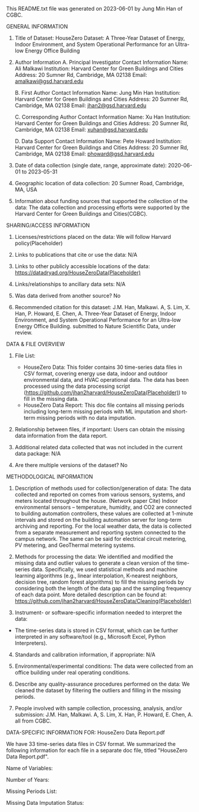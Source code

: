 This README.txt file was generated on 2023-06-01 by Jung Min Han of CGBC.

GENERAL INFORMATION

1. Title of Dataset: HouseZero Dataset: A Three-Year Dataset of Energy, Indoor Environment, and System Operational Performance for an Ultra-low Energy Office Building

2. Author Information
	A. Principal Investigator Contact Information
		Name: Ali Malkawi
		Institution: Harvard Center for Green Buildings and Cities
		Address: 20 Sumner Rd, Cambridge, MA 02138
		Email: amalkawi@gsd.harvard.edu

	B. First Author Contact Information
		Name: Jung Min Han
		Institution: Harvard Center for Green Buildings and Cities
		Address: 20 Sumner Rd, Cambridge, MA 02138
		Email: jhan2@gsd.harvard.edu

	C. Corresponding Author Contact Information
		Name: Xu Han
		Institution: Harvard Center for Green Buildings and Cities
		Address: 20 Sumner Rd, Cambridge, MA 02138
		Email: xuhan@gsd.harvard.edu

	D. Data Support Contact Information
		Name: Pete Howard 
		Institution: Harvard Center for Green Buildings and Cities
		Address: 20 Sumner Rd, Cambridge, MA 02138
		Email: phoward@gsd.harvard.edu


3. Date of data collection (single date, range, approximate date): 2020-06-01 to 2023-05-31

4. Geographic location of data collection: 20 Sumner Road, Cambridge, MA, USA

5. Information about funding sources that supported the collection of the data: The data collection and processing efforts were supported by the Harvard Center for Green Buildings and Cities(CGBC).


SHARING/ACCESS INFORMATION

1. Licenses/restrictions placed on the data: We will follow Harvard policy(Placeholder)

2. Links to publications that cite or use the data: N/A

3. Links to other publicly accessible locations of the data: https://datadryad.org/HouseZeroData(Placeholder)

4. Links/relationships to ancillary data sets: N/A

5. Was data derived from another source? No 

6. Recommended citation for this dataset:  J.M. Han, Malkawi. A, S. Lim, X. Han, P. Howard, E. Chen, A. Three-Year Dataset of Energy, Indoor Environment, and System Operational Performance for an Ultra-low Energy Office Building. submitted to Nature Scientific Data, under review.


DATA & FILE OVERVIEW

1. File List: 
	- HouseZero Data: This folder contains 30 time-series data files in CSV format, covering energy use data, indoor and outdoor environmental data, and HVAC operational data. 
			  The data has been processed using the data processing script (https://github.com/jhan2harvard/HouseZeroData(Placeholder)) to fill in the missing data.
	- HouseZero Data Report: This doc file contains all missing periods including long-term missing periods with ML imputation and short-term missing periods with no data imputation. 

2. Relationship between files, if important: Users can obtain the missing data information from the data report. 

3. Additional related data collected that was not included in the current data package: N/A

4. Are there multiple versions of the dataset? No


METHODOLOGICAL INFORMATION

1. Description of methods used for collection/generation of data: 
	The data collected and reported on comes from various sensors, systems, and meters located throughout the house. (Network paper Cite)
	Indoor environmental sensors – temperature, humidity, and CO2 are connected to building automation controllers, 
					these values are collected at 1-minute intervals and stored on the building automation server for long-term archiving and reporting.
	For the local weather data, the data is collected from a separate measurement and reporting system connected to the campus network.
	The same can be said for electrical circuit metering, PV metering, and GeoThermal metering systems.

2. Methods for processing the data: 
We identified and modified the missing data and outlier values to generate a clean version of the time-series data. Specifically, we used statistical methods and machine learning algorithms (e.g., linear interpolation, K-nearest neighbors, decision tree, random forest algorithms) to fill the missing periods by considering both the length of the data gap and the sampling frequency of each data point. More detailed description can be found at: https://github.com/jhan2harvard/HouseZeroData/Cleaning(Placeholder)

3. Instrument- or software-specific information needed to interpret the data: 
- The time-series data is stored in CSV format, which can be further interpreted in any software/tool (e.g., Microsoft Excel, Python Interpreters).

4. Standards and calibration information, if appropriate: N/A

5. Environmental/experimental conditions: The data were collected from an office building under real operating conditions.

6. Describe any quality-assurance procedures performed on the data: We cleaned the dataset by filtering the outliers and filling in the missing periods.

7. People involved with sample collection, processing, analysis, and/or submission: J.M. Han, Malkawi. A, S. Lim, X. Han, P. Howard, E. Chen, A. all from CGBC. 


DATA-SPECIFIC INFORMATION FOR: HouseZero Data Report.pdf

We have 33 time-series data files in CSV format. We summarized the following information for each file in a separate doc file, titled "HouseZero Data Report.pdf".

Name of Variables:

Number of Years:

Missing Periods List:

Missing Data Imputation Status:
